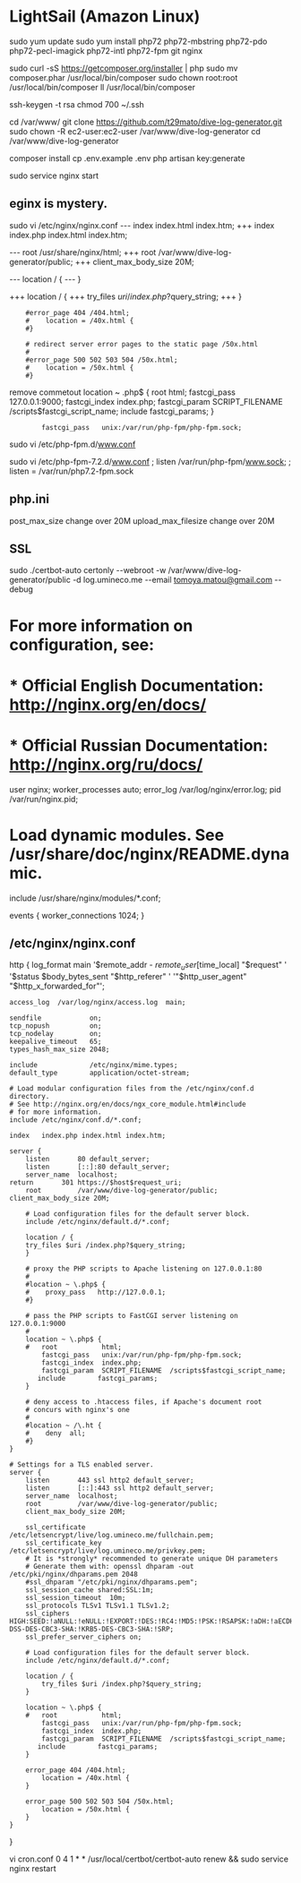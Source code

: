 # LightSail (Amazon Linux)
sudo yum update
sudo yum install php72 php72-mbstring php72-pdo php72-pecl-imagick php72-intl php72-fpm git nginx

sudo curl -sS https://getcomposer.org/installer | php
sudo mv composer.phar /usr/local/bin/composer
sudo chown root:root /usr/local/bin/composer
ll /usr/local/bin/composer

ssh-keygen -t rsa
chmod 700 ~/.ssh

cd /var/www/
git clone https://github.com/t29mato/dive-log-generator.git
sudo chown -R ec2-user:ec2-user /var/www/dive-log-generator
cd /var/www/dive-log-generator

composer install
cp .env.example .env
php artisan key:generate

sudo service nginx start

## eginx is mystery.
sudo vi /etc/nginx/nginx.conf
--- index   index.html index.htm;
+++ index   index.php index.html index.htm;

--- root         /usr/share/nginx/html;
+++ root         /var/www/dive-log-generator/public;
+++ client_max_body_size 20M;

--- location / {
--- }

+++ location / {
+++     try_files $uri /index.php?$query_string;
+++ }

        #error_page 404 /404.html;
        #    location = /40x.html {
        #}

        # redirect server error pages to the static page /50x.html
        #
        #error_page 500 502 503 504 /50x.html;
        #    location = /50x.html {
        #}


remove commetout
        location ~ \.php$ {
            root           html;
            fastcgi_pass   127.0.0.1:9000;
            fastcgi_index  index.php;
            fastcgi_param  SCRIPT_FILENAME  /scripts$fastcgi_script_name;
            include        fastcgi_params;
        }

            fastcgi_pass   unix:/var/run/php-fpm/php-fpm.sock;


sudo vi /etc/php-fpm.d/www.conf

sudo vi /etc/php-fpm-7.2.d/www.conf
    ; listen /var/run/php-fpm/www.sock;
    ; listen = /var/run/php7.2-fpm.sock

## php.ini
post_max_size change over 20M
upload_max_filesize change over 20M

## SSL
sudo ./certbot-auto certonly --webroot -w /var/www/dive-log-generator/public -d log.umineco.me --email tomoya.matou@gmail.com --debug


# For more information on configuration, see:
#   * Official English Documentation: http://nginx.org/en/docs/
#   * Official Russian Documentation: http://nginx.org/ru/docs/

user nginx;
worker_processes auto;
error_log /var/log/nginx/error.log;
pid /var/run/nginx.pid;

# Load dynamic modules. See /usr/share/doc/nginx/README.dynamic.
include /usr/share/nginx/modules/*.conf;

events {
    worker_connections 1024;
}

## /etc/nginx/nginx.conf
http {
    log_format  main  '$remote_addr - $remote_user [$time_local] "$request" '
                      '$status $body_bytes_sent "$http_referer" '
                      '"$http_user_agent" "$http_x_forwarded_for"';

    access_log  /var/log/nginx/access.log  main;

    sendfile            on;
    tcp_nopush          on;
    tcp_nodelay         on;
    keepalive_timeout   65;
    types_hash_max_size 2048;

    include             /etc/nginx/mime.types;
    default_type        application/octet-stream;

    # Load modular configuration files from the /etc/nginx/conf.d directory.
    # See http://nginx.org/en/docs/ngx_core_module.html#include
    # for more information.
    include /etc/nginx/conf.d/*.conf;

    index   index.php index.html index.htm;

    server {
        listen       80 default_server;
        listen       [::]:80 default_server;
        server_name  localhost;
	return	     301 https://$host$request_uri;
        root         /var/www/dive-log-generator/public;
	client_max_body_size 20M;

        # Load configuration files for the default server block.
        include /etc/nginx/default.d/*.conf;

        location / {
	    try_files $uri /index.php?$query_string;
        }

        # proxy the PHP scripts to Apache listening on 127.0.0.1:80
        #
        #location ~ \.php$ {
        #    proxy_pass   http://127.0.0.1;
        #}

        # pass the PHP scripts to FastCGI server listening on 127.0.0.1:9000
        #
        location ~ \.php$ {
        #   root           html;
            fastcgi_pass   unix:/var/run/php-fpm/php-fpm.sock;
            fastcgi_index  index.php;
            fastcgi_param  SCRIPT_FILENAME  /scripts$fastcgi_script_name;
           include        fastcgi_params;
        }

        # deny access to .htaccess files, if Apache's document root
        # concurs with nginx's one
        #
        #location ~ /\.ht {
        #    deny  all;
        #}
    }

    # Settings for a TLS enabled server.
    server {
        listen       443 ssl http2 default_server;
        listen       [::]:443 ssl http2 default_server;
        server_name  localhost;
        root         /var/www/dive-log-generator/public;
        client_max_body_size 20M;

        ssl_certificate /etc/letsencrypt/live/log.umineco.me/fullchain.pem;
        ssl_certificate_key /etc/letsencrypt/live/log.umineco.me/privkey.pem;
        # It is *strongly* recommended to generate unique DH parameters
        # Generate them with: openssl dhparam -out /etc/pki/nginx/dhparams.pem 2048
        #ssl_dhparam "/etc/pki/nginx/dhparams.pem";
        ssl_session_cache shared:SSL:1m;
        ssl_session_timeout  10m;
        ssl_protocols TLSv1 TLSv1.1 TLSv1.2;
        ssl_ciphers HIGH:SEED:!aNULL:!eNULL:!EXPORT:!DES:!RC4:!MD5:!PSK:!RSAPSK:!aDH:!aECDH:!EDH-DSS-DES-CBC3-SHA:!KRB5-DES-CBC3-SHA:!SRP;
        ssl_prefer_server_ciphers on;

        # Load configuration files for the default server block.
        include /etc/nginx/default.d/*.conf;

        location / {
            try_files $uri /index.php?$query_string;
        }

        location ~ \.php$ {
        #   root           html;
            fastcgi_pass   unix:/var/run/php-fpm/php-fpm.sock;
            fastcgi_index  index.php;
            fastcgi_param  SCRIPT_FILENAME  /scripts$fastcgi_script_name;
           include        fastcgi_params;
        }

        error_page 404 /404.html;
            location = /40x.html {
        }

        error_page 500 502 503 504 /50x.html;
            location = /50x.html {
        }
    }

}

vi cron.conf
    0 4 1 * * /usr/local/certbot/certbot-auto renew && sudo service nginx restart
